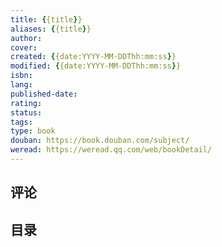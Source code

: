 ```yaml
---
title: {{title}}
aliases: {{title}}
author: 
cover: 
created: {{date:YYYY-MM-DDThh:mm:ss}}
modified: {{date:YYYY-MM-DDThh:mm:ss}}
isbn: 
lang: 
published-date: 
rating: 
status: 
tags: 
type: book
douban: https://book.douban.com/subject/
weread: https://weread.qq.com/web/bookDetail/
---
```


## 评论


## 目录

